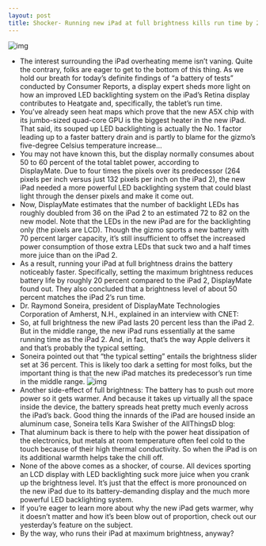 ```yaml
---
layout: post
title: Shocker- Running new iPad at full brightness kills run time by 20 percent
---
```

![img](http://media.idownloadblog.com/wp-content/uploads/2012/03/Retina-Display-iPad-3.png)
* The interest surrounding the iPad overheating meme isn’t vaning. Quite the contrary, folks are eager to get to the bottom of this thing. As we hold our breath for today’s definite findings of “a battery of tests” conducted by Consumer Reports, a display expert sheds more light on how an improved LED backlighting system on the iPad’s Retina display contributes to Heatgate and, specifically, the tablet’s run time.
* You’ve already seen heat maps which prove that the new A5X chip with its jumbo-sized quad-core GPU is the biggest heater in the new iPad. That said, its souped up LED backlighting is actually the No. 1 factor leading up to a faster battery drain and is partly to blame for the gizmo’s five-degree Celsius temperature increase…
* You may not have known this, but the display normally consumes about 50 to 60 percent of the total tablet power, according to DisplayMate. Due to four times the pixels over its predecessor (264 pixels per inch versus just 132 pixels per inch on the iPad 2), the new iPad needed a more powerful LED backlighting system that could blast light through the denser pixels and make it come out.
* Now, DisplayMate estimates that the number of backlight LEDs has roughly doubled from 36 on the iPad 2 to an estimated 72 to 82 on the new model. Note that the LEDs in the new iPad are for the backlighting only (the pixels are LCD). Though the gizmo sports a new battery with 70 percent larger capacity, it’s still insufficient to offset the increased power consumption of those extra LEDs that suck two and a half times more juice than on the iPad 2.
* As a result, running your iPad at full brightness drains the battery noticeably faster. Specifically, setting the maximum brightness reduces battery life by roughly 20 percent compared to the iPad 2, DisplayMate found out. They also concluded that a brightness level of about 50 percent matches the iPad 2’s run time.
* Dr. Raymond Soneira, president of DisplayMate Technologies Corporation of Amherst, N.H., explained in an interview with CNET:
* So, at full brightness the new iPad lasts 20 percent less than the iPad 2. But in the middle range, the new iPad runs essentially at the same running time as the iPad 2. And, in fact, that’s the way Apple delivers it and that’s probably the typical setting.
* Soneira pointed out that “the typical setting” entails the brightness slider set at 36 percent. This is likely too dark a setting for most folks, but the important thing is that the new iPad matches its predecessor’s run time in the middle range.
![img](http://media.idownloadblog.com/wp-content/uploads/2012/03/DisplayMate-iPad-3-display-brightness-vs-battery-life.jpg)
* Another side-effect of full brightness: The battery has to push out more power so it gets warmer. And because it takes up virtually all the space inside the device, the battery spreads heat pretty much evenly across the iPad’s back. Good thing the innards of the iPad are housed inside an aluminum case, Soneira tells Kara Swisher of the AllThingsD blog:
* That aluminum back is there to help with the power heat dissipation of the electronics, but metals at room temperature often feel cold to the touch because of their high thermal conductivity. So when the iPad is on its additional warmth helps take the chill off.
* None of the above comes as a shocker, of course. All devices sporting an LCD display with LED backlighting suck more juice when you crank up the brightness level. It’s just that the effect is more pronounced on the new iPad due to its battery-demanding display and the much more powerful LED backlighting system.
* If you’re eager to learn more about why the new iPad gets warmer, why it doesn’t matter and how it’s been blow out of proportion, check out our yesterday’s feature on the subject.
* By the way, who runs their iPad at maximum brightness, anyway?

